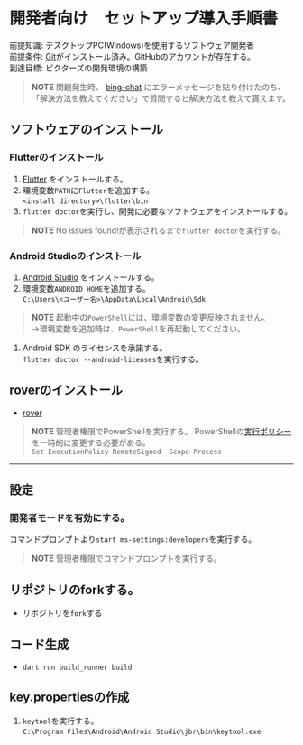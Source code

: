 # 開発者向け　セットアップ導入手順書

前提知識: デスクトップPC(Windows)を使用するソフトウェア開発者  
前提条件:  [Git](https://git-scm.com/)がインストール済み。GitHubのアカウントが存在する。   
到達目標: ピクターズの開発環境の構築 

> **NOTE**
> 問題発生時、
[bing-chat](https://www.microsoft.com/ja-jp/edge/features/bing-chat?form=MT00D8)
にエラーメッセージを貼り付けたのち、「解決方法を教えてください」で質問すると解決方法を教えて貰えます。

## ソフトウェアのインストール
### Flutterのインストール
1. [Flutter](https://docs.flutter.dev/get-started/install/windows) をインストールする。
1.  環境変数`PATH`に`Flutter`を追加する。   
   `<install directory>\flutter\bin`
1. `flutter doctor`を実行し、開発に必要なソフトウェアをインストールする。
> **NOTE**
> No issues found!が表示されるまで`flutter doctor`を実行する。

### Android Studioのインストール
1. [Android Studio](https://docs.flutter.dev/get-started/install/windows#android-setup) をインストールする。
1. 環境変数`ANDROID_HOME`を追加する。  
`C:\Users\<ユーザー名>\AppData\Local\Android\Sdk`  
> **NOTE**
> 起動中の`PowerShell`には、環境変数の変更反映されません。  
> →環境変数を追加時は、`PowerShell`を再起動してください。
1. Android SDK のライセンスを承諾する。  
   `flutter doctor --android-licenses`を実行する。

## roverのインストール
- [rover](https://www.apollographql.com/docs/rover/getting-started/#windows-powershell-installer)  
> **NOTE**
> 管理者権限でPowerShellを実行する。
> PowerShellの[実行ポリシー](https://learn.microsoft.com/ja-jp/powershell/module/microsoft.powershell.core/about/about_execution_policies)を一時的に変更する必要がある。  
> `Set-ExecutionPolicy RemoteSigned -Scope Process`

---

## 設定
### 開発者モードを有効にする。
コマンドプロンプトより`start ms-settings:developers`を実行する。
> **NOTE**
> 管理者権限でコマンドプロンプトを実行する。 

## リポジトリのforkする。
- リポジトリを`fork`する
## コード生成
- `dart run build_runner build`

## key.propertiesの作成
1. `keytool`を実行する。  
`C:\Program Files\Android\Android Studio\jbr\bin\keytool.exe`


